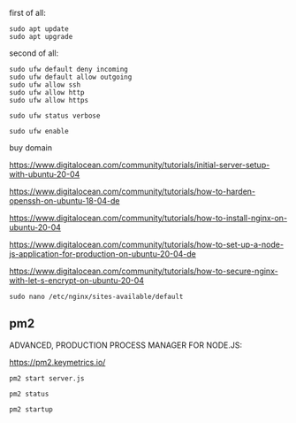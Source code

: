 first of all: 

```
sudo apt update
sudo apt upgrade
```

second of all: 

```
sudo ufw default deny incoming
sudo ufw default allow outgoing
sudo ufw allow ssh
sudo ufw allow http
sudo ufw allow https
```

```
sudo ufw status verbose
```
```
sudo ufw enable
```

buy domain


https://www.digitalocean.com/community/tutorials/initial-server-setup-with-ubuntu-20-04

https://www.digitalocean.com/community/tutorials/how-to-harden-openssh-on-ubuntu-18-04-de

https://www.digitalocean.com/community/tutorials/how-to-install-nginx-on-ubuntu-20-04

https://www.digitalocean.com/community/tutorials/how-to-set-up-a-node-js-application-for-production-on-ubuntu-20-04-de

https://www.digitalocean.com/community/tutorials/how-to-secure-nginx-with-let-s-encrypt-on-ubuntu-20-04

`sudo nano /etc/nginx/sites-available/default`

## pm2
ADVANCED, PRODUCTION PROCESS MANAGER FOR NODE.JS: 

https://pm2.keymetrics.io/

`pm2 start server.js`

`pm2 status`

`pm2 startup`
